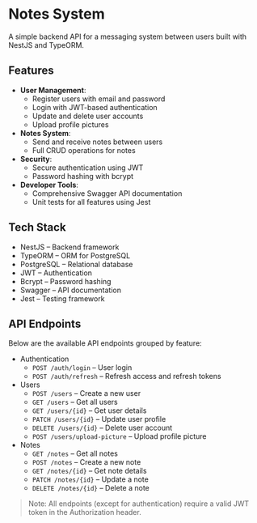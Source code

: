 # Notes System

A simple backend API for a messaging system between users built with NestJS and
TypeORM.

## Features

- **User Management**:
  - Register users with email and password
  - Login with JWT-based authentication
  - Update and delete user accounts
  - Upload profile pictures
- **Notes System**:
  - Send and receive notes between users
  - Full CRUD operations for notes
- **Security**:
  - Secure authentication using JWT
  - Password hashing with bcrypt
- **Developer Tools**:
  - Comprehensive Swagger API documentation
  - Unit tests for all features using Jest

## Tech Stack

- NestJS – Backend framework
- TypeORM – ORM for PostgreSQL
- PostgreSQL – Relational database
- JWT – Authentication
- Bcrypt – Password hashing
- Swagger – API documentation
- Jest – Testing framework

## API Endpoints

Below are the available API endpoints grouped by feature:

- Authentication
  - `POST /auth/login` – User login
  - `POST /auth/refresh` – Refresh access and refresh tokens
- Users
  - `POST /users` – Create a new user
  - `GET /users` – Get all users
  - `GET /users/{id}` – Get user details
  - `PATCH /users/{id}` – Update user profile
  - `DELETE /users/{id}` – Delete user account
  - `POST /users/upload-picture` – Upload profile picture
- Notes
  - `GET /notes` – Get all notes
  - `POST /notes` – Create a new note
  - `GET /notes/{id}` – Get note details
  - `PATCH /notes/{id}` – Update a note
  - `DELETE /notes/{id}` – Delete a note

> Note: All endpoints (except for authentication) require a valid JWT token in
> the Authorization header.
